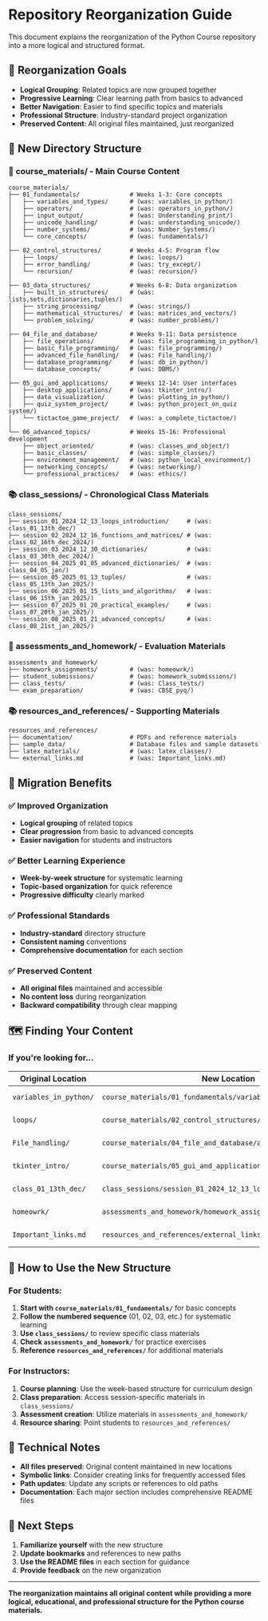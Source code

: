 # Repository Reorganization Guide

This document explains the reorganization of the Python Course repository into a more logical and structured format.

## 🎯 Reorganization Goals

- **Logical Grouping**: Related topics are now grouped together
- **Progressive Learning**: Clear learning path from basics to advanced
- **Better Navigation**: Easier to find specific topics and materials
- **Professional Structure**: Industry-standard project organization
- **Preserved Content**: All original files maintained, just reorganized

## 📁 New Directory Structure

### 🔰 **course_materials/** - Main Course Content
```
course_materials/
├── 01_fundamentals/              # Weeks 1-3: Core concepts
│   ├── variables_and_types/      # (was: variables_in_python/)
│   ├── operators/                # (was: operators_in_python/)
│   ├── input_output/             # (was: Understanding_print/)
│   ├── unicode_handling/         # (was: understanding_unicode/)
│   ├── number_systems/           # (was: Number_Systems/)
│   └── core_concepts/            # (was: fundamentals/)
│
├── 02_control_structures/        # Weeks 4-5: Program flow
│   ├── loops/                    # (was: loops/)
│   ├── error_handling/           # (was: try_except/)
│   └── recursion/                # (was: recursion/)
│
├── 03_data_structures/           # Weeks 6-8: Data organization
│   ├── built_in_structures/      # (was: lists,sets,dictionaries,tuples/)
│   ├── string_processing/        # (was: strings/)
│   ├── mathematical_structures/  # (was: matrices_and_vectors/)
│   └── problem_solving/          # (was: number_problems/)
│
├── 04_file_and_database/         # Weeks 9-11: Data persistence
│   ├── file_operations/          # (was: file_programming_in_python/)
│   ├── basic_file_programming/   # (was: file_programming/)
│   ├── advanced_file_handling/   # (was: File_handling/)
│   ├── database_programming/     # (was: db_in_python/)
│   └── database_concepts/        # (was: DBMS/)
│
├── 05_gui_and_applications/      # Weeks 12-14: User interfaces
│   ├── desktop_applications/     # (was: tkinter_intro/)
│   ├── data_visualization/       # (was: plotting_in_python/)
│   ├── quiz_system_project/      # (was: python_project_on_quiz system/)
│   └── tictactoe_game_project/   # (was: a_complete_tictactoe/)
│
└── 06_advanced_topics/           # Weeks 15-16: Professional development
    ├── object_oriented/          # (was: classes_and_object/)
    ├── basic_classes/            # (was: simple_classes/)
    ├── environment_management/   # (was: python_local_environment/)
    ├── networking_concepts/      # (was: networking/)
    └── professional_practices/   # (was: ethics/)
```

### 📚 **class_sessions/** - Chronological Class Materials
```
class_sessions/
├── session_01_2024_12_13_loops_introduction/     # (was: class_01_13th_dec/)
├── session_02_2024_12_16_functions_and_matrices/ # (was: class_02_16th_dec_2024/)
├── session_03_2024_12_30_dictionaries/           # (was: class_03_30th_dec_2024/)
├── session_04_2025_01_05_advanced_dictionaries/  # (was: class_04_05_jan/)
├── session_05_2025_01_13_tuples/                 # (was: class_05_13th_Jan_2025/)
├── session_06_2025_01_15_lists_and_algorithms/   # (was: class_06_15th_jan_2025/)
├── session_07_2025_01_20_practical_examples/     # (was: class_07_20th_jan_2025/)
└── session_08_2025_01_21_advanced_concepts/      # (was: class_08_21st_jan_2025/)
```

### 📝 **assessments_and_homework/** - Evaluation Materials
```
assessments_and_homework/
├── homework_assignments/         # (was: homeowrk/)
├── student_submissions/          # (was: homework_submissions/)
├── class_tests/                  # (was: Class_tests/)
└── exam_preparation/             # (was: CBSE_pyq/)
```

### 📚 **resources_and_references/** - Supporting Materials
```
resources_and_references/
├── documentation/                # PDFs and reference materials
├── sample_data/                  # Database files and sample datasets
├── latex_materials/              # (was: latex_classes/)
└── external_links.md             # (was: Important_links.md)
```

## 🔄 Migration Benefits

### ✅ **Improved Organization**
- **Logical grouping** of related topics
- **Clear progression** from basic to advanced concepts
- **Easier navigation** for students and instructors

### ✅ **Better Learning Experience**
- **Week-by-week structure** for systematic learning
- **Topic-based organization** for quick reference
- **Progressive difficulty** clearly marked

### ✅ **Professional Standards**
- **Industry-standard** directory structure
- **Consistent naming** conventions
- **Comprehensive documentation** for each section

### ✅ **Preserved Content**
- **All original files** maintained and accessible
- **No content loss** during reorganization
- **Backward compatibility** through clear mapping

## 🗺️ **Finding Your Content**

### If you're looking for...

| **Original Location** | **New Location** | **Purpose** |
|----------------------|------------------|-------------|
| `variables_in_python/` | `course_materials/01_fundamentals/variables_and_types/` | Variable concepts |
| `loops/` | `course_materials/02_control_structures/loops/` | Loop structures |
| `File_handling/` | `course_materials/04_file_and_database/advanced_file_handling/` | File operations |
| `tkinter_intro/` | `course_materials/05_gui_and_applications/desktop_applications/` | GUI development |
| `class_01_13th_dec/` | `class_sessions/session_01_2024_12_13_loops_introduction/` | First class session |
| `homeowrk/` | `assessments_and_homework/homework_assignments/` | Homework exercises |
| `Important_links.md` | `resources_and_references/external_links.md` | External resources |

## 📖 **How to Use the New Structure**

### For Students:
1. **Start with `course_materials/01_fundamentals/`** for basic concepts
2. **Follow the numbered sequence** (01, 02, 03, etc.) for systematic learning
3. **Use `class_sessions/`** to review specific class materials
4. **Check `assessments_and_homework/`** for practice exercises
5. **Reference `resources_and_references/`** for additional materials

### For Instructors:
1. **Course planning**: Use the week-based structure for curriculum design
2. **Class preparation**: Access session-specific materials in `class_sessions/`
3. **Assessment creation**: Utilize materials in `assessments_and_homework/`
4. **Resource sharing**: Point students to `resources_and_references/`

## 🔧 **Technical Notes**

- **All files preserved**: Original content maintained in new locations
- **Symbolic links**: Consider creating links for frequently accessed files
- **Path updates**: Update any scripts or references to old paths
- **Documentation**: Each major section includes comprehensive README files

## 🎯 **Next Steps**

1. **Familiarize yourself** with the new structure
2. **Update bookmarks** and references to new paths
3. **Use the README files** in each section for guidance
4. **Provide feedback** on the new organization

---

**The reorganization maintains all original content while providing a more logical, educational, and professional structure for the Python course materials.**